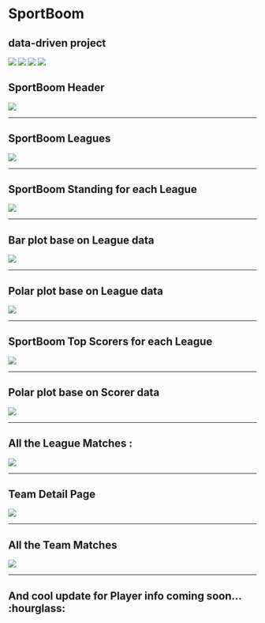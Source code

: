 # SportBoom

## data-driven project

<img src="https://img.shields.io/badge/11|Areas-yellow?style=for-the-badge&logo=mail&logoColor=white"/>
<img src="https://img.shields.io/badge/13|Leagues-pink?style=for-the-badge&logo=mail&logoColor=white"/>
<img src="https://img.shields.io/badge/178|Teams-blue?style=for-the-badge&logo=mail&logoColor=white"/>
<img src="https://img.shields.io/badge/4862|Players-red?style=for-the-badge&logo=mail&logoColor=white"/>

 
<div>
  <h2>SportBoom Header</h2>
  <img src='sportboom/1-sportboom-bg.png' />
</div>

---

<div>
  <h2>SportBoom Leagues</h2>
  <img src='sportboom/2-leagues.png' />
</div>

---

<div>
<h2>SportBoom Standing for each League</h2>
  <img src='sportboom/3-standing.png' />
</div>

---

<div>
  <h2>Bar plot base on League data</h2>
  <img src='sportboom/3-sb.png' />
</div>

---

<div>
  <h2>Polar plot base on League data</h2>
  <img src='sportboom/3-sb1.png' />
</div>

---

<div>
  <h2>SportBoom Top Scorers for each League</h2>
  <img src='sportboom/4-scorer.png' />
</div>

---

<div>
  <h2>Polar plot base on Scorer data</h2>
  <img src='sportboom/4-plot.png' />
</div>

---

<div>
  <h2>All the League Matches :</h2>
  <img src='sportboom/5-matchday.png' />
</div>

---

<div>
  <h2>Team Detail Page</h2>
  <img src='sportboom/6-team.png' />
</div>

---

<div>
  <h2>All the Team Matches</h2>
  <img src='sportboom/7-team matches.png' />
</div>

---

<div>
  <h2>And cool update for Player info coming soon... :hourglass:</h2>
</div>

